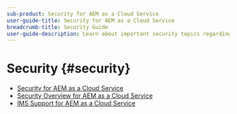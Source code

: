 ```yaml
---
sub-product: Security for AEM as a Cloud Service
user-guide-title: Security for AEM as a Cloud Service
breadcrumb-title: Security Guide
user-guide-description: Learn about important security topics regarding Experience Manager as a Cloud Service.
---
```


# Security {#security}

+ [Security for AEM as a Cloud Service](/help/security/home.md)
+ [Security Overview for AEM as a Cloud Service](/help/security/cloud-service-security-overview.md)
+ [IMS Support for AEM as a Cloud Service](ims-support.md)

